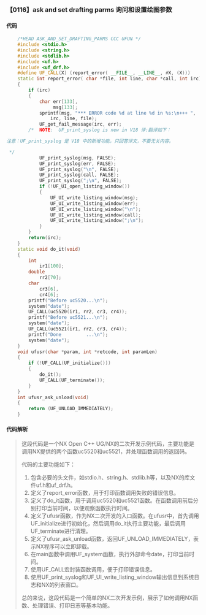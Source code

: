 ### 【0116】ask and set drafting parms 询问和设置绘图参数

#### 代码

```cpp
    /*HEAD ASK_AND_SET_DRAFTING_PARMS CCC UFUN */  
    #include <stdio.h>  
    #include <string.h>  
    #include <stdlib.h>  
    #include <uf.h>  
    #include <uf_drf.h>  
    #define UF_CALL(X) (report_error( __FILE__, __LINE__, #X, (X)))  
    static int report_error( char *file, int line, char *call, int irc)  
    {  
        if (irc)  
        {  
            char err[133],  
                 msg[133];  
            sprintf(msg, "*** ERROR code %d at line %d in %s:\n+++ ",  
                irc, line, file);  
            UF_get_fail_message(irc, err);  
        /*  NOTE:  UF_print_syslog is new in V18 译:翻译如下：

注意：UF_print_syslog 是 V18 中的新增功能，只回答译文，不要无关内容。

 */  
            UF_print_syslog(msg, FALSE);  
            UF_print_syslog(err, FALSE);  
            UF_print_syslog("\n", FALSE);  
            UF_print_syslog(call, FALSE);  
            UF_print_syslog(";\n", FALSE);  
            if (!UF_UI_open_listing_window())  
            {  
                UF_UI_write_listing_window(msg);  
                UF_UI_write_listing_window(err);  
                UF_UI_write_listing_window("\n");  
                UF_UI_write_listing_window(call);  
                UF_UI_write_listing_window(";\n");  
            }  
        }  
        return(irc);  
    }  
    static void do_it(void)  
    {  
        int  
            ir1[100];  
        double  
            rr2[70];  
        char  
            cr3[6],  
            cr4[6];  
        printf("Before uc5520...\n");  
        system("date");  
        UF_CALL(uc5520(ir1, rr2, cr3, cr4));  
        printf("Before uc5521...\n");  
        system("date");  
        UF_CALL(uc5521(ir1, rr2, cr3, cr4));  
        printf("Done         ...\n");  
        system("date");  
    }  
    void ufusr(char *param, int *retcode, int paramLen)  
    {  
        if (!UF_CALL(UF_initialize()))  
        {  
            do_it();  
            UF_CALL(UF_terminate());  
        }  
    }  
    int ufusr_ask_unload(void)  
    {  
        return (UF_UNLOAD_IMMEDIATELY);  
    }

```

#### 代码解析

> 这段代码是一个NX Open C++ UG/NX的二次开发示例代码，主要功能是调用NX提供的两个函数uc5520和uc5521，并处理函数调用的返回码。
>
> 代码的主要功能如下：
>
> 1. 包含必要的头文件，如stdio.h、string.h、stdlib.h等，以及NX的库文件uf.h和uf_drf.h。
> 2. 定义了report_error函数，用于打印函数调用失败的错误信息。
> 3. 定义了do_it函数，用于调用uc5520和uc5521函数。在函数调用前后分别打印当前时间，以便观察函数执行时间。
> 4. 定义了ufusr函数，作为NX二次开发的入口函数。在ufusr中，首先调用UF_initialize进行初始化，然后调用do_it执行主要功能，最后调用UF_terminate进行清理。
> 5. 定义了ufusr_ask_unload函数，返回UF_UNLOAD_IMMEDIATELY，表示NX程序可以立即卸载。
> 6. 在main函数中调用UF_system函数，执行外部命令date，打印当前时间。
> 7. 使用UF_CALL宏封装函数调用，便于打印错误信息。
> 8. 使用UF_print_syslog和UF_UI_write_listing_window输出信息到系统日志和NX的列表窗口。
>
> 总的来说，这段代码是一个简单的NX二次开发示例，展示了如何调用NX函数、处理错误、打印日志等基本功能。
>
